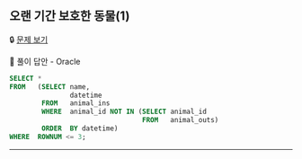 ## **오랜 기간 보호한 동물(1)**

🔒 [문제 보기](https://programmers.co.kr/learn/courses/30/lessons/59044)

🔑 풀이 답안 - Oracle

```SQL
SELECT *
FROM   (SELECT name, 
               datetime 
        FROM   animal_ins 
        WHERE  animal_id NOT IN (SELECT animal_id 
                                 FROM   animal_outs) 
        ORDER  BY datetime) 
WHERE  ROWNUM <= 3; 
```

------

